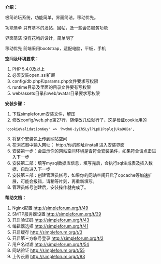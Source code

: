 **介绍：**

极简论坛系统，功能简单，界面简洁，移动优先。

功能简单
只有基本的发帖，回帖，及一些会员服务功能

界面简洁
没有花哨的设计，简单明了

移动优先
前端采用bootstrap，适配电脑，平板，手机

**空间及环境要求：**

1. PHP 5.4.0及以上
2. 必须安装open_ssl扩展
3. config/db.php和params.php文件要求写权限
4. runtime目录及里面的目录文件要有写权限
5. web/assets目录和web/avatar目录要求写权限

**安装步骤：**

1. 下载simpleforum安装文件，解压
2. 修改config/web.php第27行，随便改几位就行了，这是检证cookie用的
 ```
 'cookieValidationKey' => 'hwdn8-iyIh5LylPLpD1PoplqjUka98Ba',
 ```
3. 将整个安装包上传到网站空间
4. 在浏览器中输入网址： http://你的网址/install  进入安装界面
5. 安装第一步：会显示你的网站空间环境是否符合安装条件，如果符合请点击进入下一步
6. 安装第二部：填写mysql数据库信息，填写完后，会执行sql生成表及插入数据，自动进入下一步
7. 安装第三部：创建管理员帐号，如果你的网站空间开启了opcache等加速扩展，可能会报错，请稍等片刻，再重新填写。
8. 管理员帐号创建后，安装操作就完成了。

**帮助文档：**

1. Nginx配置 http://simpleforum.org/t/49
2. SMTP服务器设置 http://simpleforum.org/t/39
3. 开启验证码 http://simpleforum.org/t/43
4. 编辑器选择 http://simpleforum.org/t/41
5. 开启缓存 http://simpleforum.org/t/3
6. 开启第三方帐号登录 http://simpleforum.org/t/2
7. 用户名过滤 http://simpleforum.org/t/54
8. 网站验证 http://simpleforum.org/t/55
9. 上传设置 http://simpleforum.org/t/83
